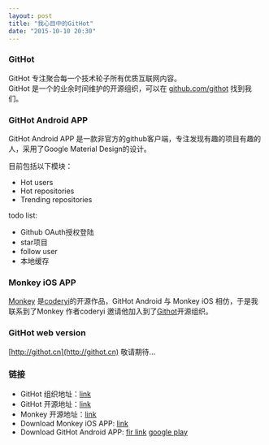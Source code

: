 ```yaml
---
layout: post
title: "我心目中的GitHot"
date: "2015-10-10 20:30"
---
```


<!-- START doctoc -->
<!-- END doctoc -->

### GitHot

GitHot 专注聚合每一个技术轮子所有优质互联网内容。  
GitHot 是一个的业余时间维护的开源组织，可以在 [github.com/githot](https://github.com/githot) 找到我们。  

### GitHot Android APP

GitHot Android APP 是一款非官方的github客户端，专注发现有趣的项目有趣的人，采用了Google Material Design的设计。

目前包括以下模块：

- Hot users 
- Hot repositories
- Trending repositories

todo list:

- Github OAuth授权登陆
- star项目
- follow user
- 本地缓存
 
### Monkey iOS APP 

[Monkey](https://github.com/coderyi/monkey) 是[coderyi](https://github.com/coderyi)的开源作品，GitHot Android 与 Monkey iOS 相仿，于是我联系到了Monkey 作者coderyi 邀请他加入到了[Githot](https://github.com/githot)开源组织。

### GitHot web version

[http://githot.cn](http://githot.cn) 敬请期待...

### 链接

- GitHot 组织地址：[link](https://github.com/githot)
- GitHot 开源地址：[link](https://github.com/andyiac/githot)
- Monkey 开源地址：[link](https://github.com/coderyi/monkey)
- Download Monkey iOS APP: [link](https://itunes.apple.com/cn/app/monkey-for-github/id1003765407)
- Download GitHot Android APP: [fir link](http://fir.im/githot) [google play](https://play.google.com/store/apps/details?id=com.knight.arch)
